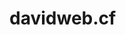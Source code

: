 # davidweb.cf
<!DOCTYPE html>
<html>
	<head>
		<title>My Web page</title>
        <style>
            body {
                
                
              background-image: url("C:/Users/David/Downloads/sayagata-400px/sayagata-400px/sayagata-400px.png")
                
                
                
                
            }
        
        
        
        </style>
	</head>
	<body>
	<h1 align="center"; style=font-family:"Helvetica" >David's Awesome Page</h1>
	<p><big>What Can You Find here:</big></p>
		<ul>
	<li>TWD Related Stuff</li>	    
	<li>Fan Bases</li>
	<li>Fan Fiction</li>
	<h1 align="center"; style=font-family:"helvetica">The Walking Dead</h1>
	<h3 style=font-family:"helvetica">Is Maggie going to seek revenge on Neegan?
	</h3>
    <p style=font-family:"Helvetica">
	
The Walking Dead's Maggie to seek vengeance on Negan for Glenn's brutal death. 
Rick Grimes' beloved Walking Dead crew was obliterated by new sick villain Negan when he bashed in the skulls of his victims Abraham and Glenn, but no one was more devastated that pregnant Maggie, who was at risk of losing her baby after watching the bloody and merciless killing of her husband.

Lauren Cohan, who plays Maggie in the hit AMC show, has revealed how her character will recover and what's in store this season.

Lauren explained that Negan sees pregnant Maggie as “physically crippled” and has submitted to his demands.

“What Negan’s actions do to Maggie is light this crazy fuse. And we’ll see that burn pretty strong,”Lauren told Entertainment Weekly.

She revealed that while Maggie will want to seek revenge for her husband's death, she will have a struggle with coming to terms with this.

“Negan gives Maggie vengeance, and I don’t think that she’s a vengeful person, but It’s going to be a really interesting push and pull this season,” she explained.</p>
            <h1><i><big>My own Fanfic</big></i></h1>
            <h2> Chapter 1</h2>
            <h1><b>The End Of It All</b></h1>
            <p><i>I swear I could see my reflection in one of their eyes, hundreds of eyes floating closer and closer to me in the darkness glowing like a dog's. I attempted to take a step back but couldn't move my feet, my mouth was dry and I felt a cold drip of sweat falls from my nose down my shirt. My hands were shaking violently, and I felt as though I was going to throw up. I wanted to scream, but I was too damn scared.

"Oh my god! Everybody! Get inside!" Screamed a voice behind me that snapped me out of my paralyzed state.

I whipped myself around and began to sprint toward the Walmart that was a couple hundred feet behind me. Panting heavily, I turned my head to glance over my shoulder to see hundreds of Walkers staggering through the parking lot, moans and grunts echoing through the large open space. The sight of their faces only made me increase speed, as I shot passed the sliding doors and ran inside. I fell to the floor and huddled myself into one of the check out aisles reaching behind me to pull the 9mm pistol from my jeans and cocked it, pushing my head down to not be seen over the aisle.

After what seemed like hours of silence, their was a bashing coming from the entrance and then the sound of glass cracking. My body tensed, and I slowly began to inch toward the back of the aisle glancing over the racks of assorted items to see if I could spot anybody else. I could only see Frank, a former state senator with a stick up his ass and the self appointed leader of the group taking refuge in the store. He had his back tight to the wall, with a shotgun in hand and looked as though he was giving orders to somebody with him but they were out of sight. I could hear pieces of glass smash into the floor, but couldn't see how far the Walkers were through. It didn't take me long to figure out however, as I saw one slam its whole body into the glass and begin to bash his head into the glass frantically immedietely cracking the thick glass.

"Aw no! Aw shit..." I spoke outloud as I raised my pistol toward the Walker, my hand quivering like crazy watching more and more Walkers pile up on the glass scratching, and pushing on the glass.

"Everybody! Retreat to the back of the store!" Yelled Frank as he began to back away quickly from the door with two other people I recognized as Julie and Matt, two people who took refuge in the store before I got here.

The group of three didn't get more than fifty feet away when the first Walker got through the glass unleashing a herd into the store. I hit the ground of the aisle, and pointed my gun toward the end of it. I was scared out of my wits, but I figured if I could get the drop on one of them they would horde to the aisle and I could get to the back of the store. As one of the Walkers came in my sights, I took a deep breath and stared at it for a minute. Its jaw was crooked and looked as if it had been hit by something previously, it had black hair that was in a mess on its head covered in blood and dirt. Its ominous green eyes slowly fall on me, as I pull the trigger of the gun.

I hear a shatter as a picture of the Employee of the Month comes smashing to the floor with a large hole in the center of it behind the Walker. I missed. I immedietely shot to my feet and began to sprint as fast as I could from the aisle. I could hear moans and growls behind me, hot on my heels. I could feel tears swelling up in my eyes as I ran, I didn't want to die, and I certainly didn't want to become like the infected. I ran into the electronics aisle and looked from left to right for any kind of spot to hide myself but there was nothing. I could see a dozen Walkers staggering down the main aisle toward the electronics, eyes locked on me.

"Nate! Get over here!" Yelled a voice to the left of me, and I swung around to see Frank poking his head out from the layway area, gesturing frantically for me to get over there.

I began to run over to him, when two Walkers appeared out of nowhere from one of the nearby aisles by Frank. I raised my hand and opened my mouth to warn him, but it was too late. One of the Walkers grabbed at his hand and sunk its teeth into his forearm causing him to let out a blood curdeling scream, until the other Walker bit onto his cheek ripping a large piece of flesh out before they both took him to the ground. I covered my mouth, as I felt vomit leak onto my hand. I closed my eyes before spitting onto the floor and beginning forward a look of both anger and fear. I lifted the 9mm up and pulled the trigger, hitting one of the Walkers in the shoulder.

"Shit!" I cursed as I cocked the gun once again and fired another shot, this time hitting the Walker square in the nose killing it instantly.

I cocked my gun again, and walked toward the Walker slowly as it turned its attention toward me and lunged at me. I pointed my gun upwards and waited for it to get as close as possible before pulling the trigger and spilling its brains onto the tiles. I peered over to Frank, who was laying on the tiles wide eyed, spilling blood onto the floor from his face and arm.

I took a moment to collect myself, breathing heavily from the excitement until I heard more moans behind me and I slammed the layway doors shut and began to pile up boxes to block the entrance, fighting against the Walker's best attempts to get through the door as I barricaded myself in. I took a few steps back from the barricaded door, leaning against the wall and slouching into a sitting position burying my face into my hands.

"Why... did this happen? Why... WHY DID THIS HAPPEN?! God damnit!" I screamed, as I felt tears streaming down my face, my whole body shaking. I didn't understand this new world, and I didn't know what I was supposed to do.

My thoughts and tears were interrupted by the familiar screech of a zombie, assuming it was just the dozen outside the barricaded door, I rubbed my eyes and looked up toward the barricade.

                "Shut up gee..." I stopped midsentence at the sight of a zombified Frank, inches from my face and this time... I could see my reflection in the eyes.</i>
                
                </p>
                
            
            
           <h1>You can email me on Gmail on this adress:davidcosac2003@gmail.com</h1>
		 
		</ul>
	</body>
</html>
